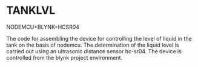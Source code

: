 # TANKLVL
NODEMCU+BLYNK+HCSR04


The code for assembling the device for controlling the level of liquid in the tank on the basis of nodemcu.
The determination of the liquid level is carried out using an ultrasonic distance sensor hc-sr04. 
The device is controlled from the blynk project environment.

